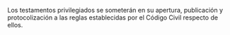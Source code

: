 Los testamentos privilegiados se someterán en su apertura, publicación y protocolización a las reglas establecidas por el Código Civil respecto de ellos.